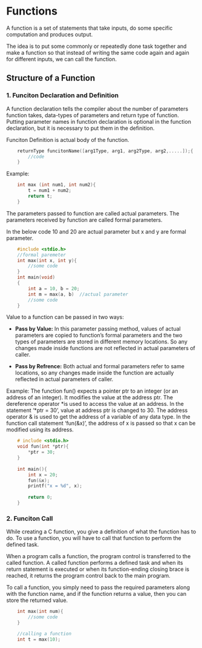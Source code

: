 # Functions

A function is a set of statements that take inputs, do some specific computation and produces output.

The idea is to put some commonly or repeatedly done task together and make a function so that instead of writing the same code again and again for different inputs, we can call the function.

## Structure of a Function

### 1. Funciton Declaration and  Definition

A function declaration tells the compiler about the number of parameters function takes, data-types of parameters and return type of function. Putting parameter names in function declaration is optional in the function declaration, but it is necessary to put them in the definition.

Funciton Definition is actual body of the function.

```c
    returnType funcitonName([arg1Type, arg1, arg2Type, arg2,.....]);{
        //code
    }

```

Example:

```c
    int max (int num1, int num2){
        t = num1 + num2;
        return t;
    }
```

The parameters passed to function are called actual parameters.
The parameters received by function are called formal parameters.

In the below code 10 and 20 are actual parameter but x and y are formal parameter.

```c  
    #include <stdio.h>
    //formal paremeter
    int max(int x, int y){
        //some code
    }
    int main(void)
    {
        int a = 10, b = 20;
        int m = max(a, b)  //actual parameter
        //some code
    }
```

Value to a function can be passed in two ways:

- **Pass by Value:** In this parameter passing method, values of actual parameters are copied to function’s formal parameters and the two types of parameters are stored in different memory locations. So any changes made inside functions are not reflected in actual parameters of caller.

- **Pass by Refrence:** Both actual and formal parameters refer to same locations, so any changes made inside the function are actually reflected in actual parameters of caller.

Example: The function fun() expects a pointer ptr to an integer (or an address of an integer). It modifies the value at the address ptr. The dereference operator *is used to access the value at an address. In the statement ‘*ptr = 30’, value at address ptr is changed to 30. The address operator & is used to get the address of a variable of any data type. In the function call statement ‘fun(&x)’, the address of x is passed so that x can be modified using its address.

```c
    # include <stdio.h>
    void fun(int *ptr){
        *ptr = 30;
    }
    
    int main(){
        int x = 20;
        fun(&x);
        printf("x = %d", x);
        
        return 0;
    }
```

### 2. Funciton Call

While creating a C function, you give a definition of what the function has to do. To use a function, you will have to call that function to perform the defined task.

When a program calls a function, the program control is transferred to the called function. A called function performs a defined task and when its return statement is executed or when its function-ending closing brace is reached, it returns the program control back to the main program.

To call a function, you simply need to pass the required parameters along with the function name, and if the function returns a value, then you can store the returned value.

```c
    int max(int num){
        //some code
    }

    //calling a function
    int t = max(10);
```
